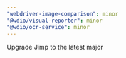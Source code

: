 ```yaml
---
"webdriver-image-comparison": minor
"@wdio/visual-reporter": minor
"@wdio/ocr-service": minor
---
```


Upgrade Jimp to the latest major
